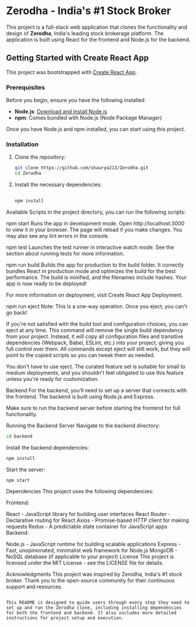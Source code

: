 # Zerodha - India's #1 Stock Broker

This project is a full-stack web application that clones the functionality and design of **Zerodha**, India's leading stock brokerage platform. The application is built using React for the frontend and Node.js for the backend.

## Getting Started with Create React App

This project was bootstrapped with [Create React App](https://reactjs.org/docs/create-a-new-react-app.html).

### Prerequisites

Before you begin, ensure you have the following installed:

- **Node.js**: [Download and install Node.js](https://nodejs.org/)
- **npm**: Comes bundled with Node.js (Node Package Manager)

Once you have Node.js and npm installed, you can start using this project.

### Installation

1. Clone the repository:
   ```bash
   git clone https://github.com/shaurya213/Zerodha.git
   cd Zerodha
2. Install the necessary dependencies:
   ```bash
  
   npm install

Available Scripts
In the project directory, you can run the following scripts:

npm start
Runs the app in development mode.
Open http://localhost:3000 to view it in your browser.
The page will reload if you make changes.
You may also see any lint errors in the console.

npm test
Launches the test runner in interactive watch mode.
See the section about running tests for more information.

npm run build
Builds the app for production to the build folder.
It correctly bundles React in production mode and optimizes the build for the best performance.
The build is minified, and the filenames include hashes.
Your app is now ready to be deployed!

For more information on deployment, visit Create React App Deployment.

npm run eject
Note: This is a one-way operation. Once you eject, you can't go back!

If you're not satisfied with the build tool and configuration choices, you can eject at any time.
This command will remove the single build dependency from your project.
Instead, it will copy all configuration files and transitive dependencies (Webpack, Babel, ESLint, etc.) into your project, giving you full control over them.
All commands except eject will still work, but they will point to the copied scripts so you can tweak them as needed.

You don't have to use eject. The curated feature set is suitable for small to medium deployments, and you shouldn't feel obligated to use this feature unless you're ready for customization.

Backend
For the backend, you’ll need to set up a server that connects with the frontend. The backend is built using Node.js and Express.

Make sure to run the backend server before starting the frontend for full functionality.

Running the Backend Server
Navigate to the backend directory:

  ```bash
  cd backend
```

Install the backend dependencies:

```bash
npm install
```
Start the server:
```
npm start
```

Dependencies
This project uses the following dependencies:

Frontend:

React - JavaScript library for building user interfaces
React Router - Declarative routing for React
Axios - Promise-based HTTP client for making requests
Redux - A predictable state container for JavaScript apps
Backend:

Node.js - JavaScript runtime for building scalable applications
Express - Fast, unopinionated, minimalist web framework for Node.js
MongoDB - NoSQL database (if applicable to your project)
License
This project is licensed under the MIT License - see the LICENSE file for details.

Acknowledgments
This project was inspired by Zerodha, India's #1 stock broker.
Thank you to the open-source community for their continuous support and resources.

```vbnet

This README is designed to guide users through every step they need to set up and run the Zerodha clone, including installing dependencies for both the frontend and backend. It also includes more detailed instructions for project setup and execution.
